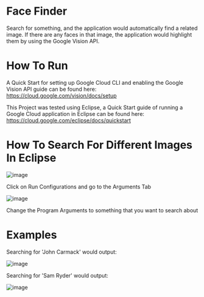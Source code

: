 # Face Finder
Search for something, and the application would automatically find a related image. If there are any faces in that image, the application would highlight them by using the Google Vision API.

# How To Run
A Quick Start for setting up Google Cloud CLI and enabling the Google Vision API guide can be found here: https://cloud.google.com/vision/docs/setup

This Project was tested using Eclipse, a Quick Start guide of running a Google Cloud application in Eclipse can be found here: https://cloud.google.com/eclipse/docs/quickstart

# How To Search For Different Images In Eclipse
![image](https://user-images.githubusercontent.com/92179479/169135543-df306248-0497-4530-8191-354d271e9595.png)

Click on Run Configurations and go to the Arguments Tab

![image](https://user-images.githubusercontent.com/92179479/169135843-338d6bef-27ac-4e09-a62a-417e5d2332db.png)

Change the Program Arguments to something that you want to search about

# Examples

Searching for 'John Carmack' would output:

![image](https://user-images.githubusercontent.com/92179479/169137394-5d610f7e-176c-41fc-ae9d-4d3aaf39936d.png)

Searching for 'Sam Ryder' would output:

![image](https://user-images.githubusercontent.com/92179479/169137855-88650e64-e8f2-4089-920a-9d1643f2df62.png)
